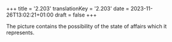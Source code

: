 +++
title = '2.203'
translationKey = '2.203'
date = 2023-11-26T13:02:21+01:00
draft = false
+++

The picture contains the possibility of the state of affairs which it represents.
